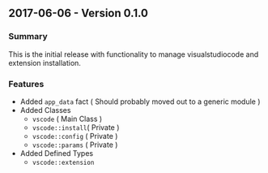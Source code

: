 ## 2017-06-06 - Version 0.1.0

### Summary

This is the initial release with functionality to manage visualstudiocode and extension installation.

### Features

- Added `app_data` fact ( Should probably moved out to a generic module )
- Added Classes
  - `vscode` ( Main Class )
  - `vscode::install`( Private )
  - `vscode::config` ( Private )
  - `vscode::params` ( Private )
- Added Defined Types
  - `vscode::extension`
